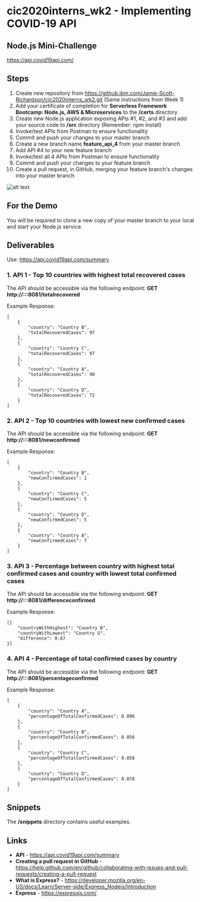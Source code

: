 # cic2020interns_wk2 - Implementing COVID-19 API
## Node.js Mini-Challenge
https://api.covid19api.com/

## Steps
1. Create new repository from https://github.ibm.com/Jamie-Scott-Richardson/cic2020interns_wk2.git (Same instructions from Week 1)
2. Add your certificate of completion for **Serverless Framework Bootcamp: Node.js, AWS & Microservices** to the **/certs** directory
3. Create new Node.js application exposing APIs #1, #2, and #3 and add your source code to **/src** directory (Remember: npm install)
4. Invoke/test APIs from Postman to ensure functionality
5. Commit and push your changes to your master branch
6. Create a new branch name **feature_api_4** from your master branch
7. Add API #4 to your new feature branch
8. Invoke/test all 4 APIs from Postman to ensure functionality
9. Commit and push your changes to your feature branch
10. Create a pull request, in GitHub, merging your feature branch's changes into your master branch

![alt text](https://media.github.ibm.com/user/203313/files/fcbbc300-b5f5-11ea-9d3e-f5aa66402e51)

## For the Demo
You will be required to clone a new copy of your master branch to your local and start your Node.js service.

## Deliverables
Use: https://api.covid19api.com/summary

### 1. API 1 - Top 10 countries with highest total recovered cases
The API should be accessible via the following endpoint: **GET http://:::8081/totalrecovered**

Example Response:
```
[
    {
		"country": "Country B",
		"totalRecoveredCases": 97
	},
	{
		"country": "Country C",
		"totalRecoveredCases": 97
	},
	{
		"country": "Country A",
		"totalRecoveredCases": 90
	},
	{
		"country": "Country D",
		"totalRecoveredCases": 72
	}
]
```

### 2. API 2 - Top 10 countries with lowest new confirmed cases
The API should be accessible via the following endpoint: **GET http://:::8081/newconfirmed**

Example Response:
```
[
    {
		"country": "Country B",
		"newConfirmedCases": 1
	},
	{
		"country": "Country C",
		"newConfirmedCases": 5
	},
	{
		"country": "Country D",
		"newConfirmedCases": 5
	},
	{
		"country": "Country A",
		"newConfirmedCases": 7
	}
]
```

### 3. API 3 - Percentage between country with highest total confirmed cases and country with lowest total confirmed cases
The API should be accessible via the following endpoint: **GET http://:::8081/differenceconfirmed**

Example Response:
```
[{
	"countryWithHighest": "Country B",
	"countryWithLowest": "Country G",
	"difference": 0.67
}]
```

### 4. API 4 - Percentage of total confirmed cases by country
The API should be accessible via the following endpoint: **GET http://:::8081/percentageconfirmed**

Example Response:
```
[
    {
		"country": "Country A",
		"percentageOfTotalConfirmedCases": 0.096
	},
	{
		"country": "Country B",
		"percentageOfTotalConfirmedCases": 0.056
	},
	{
		"country": "Country C",
		"percentageOfTotalConfirmedCases": 0.058
	},
	{
		"country": "Country D",
		"percentageOfTotalConfirmedCases": 0.078
	}
]
```

## Snippets
The **/snippets** directory contains useful examples.

## Links
- **API** - https://api.covid19api.com/summary
- **Creating a pull request in GitHub** - https://help.github.com/en/github/collaborating-with-issues-and-pull-requests/creating-a-pull-request
- **What is Express?** - https://developer.mozilla.org/en-US/docs/Learn/Server-side/Express_Nodejs/Introduction
- **Express** - https://expressjs.com/

